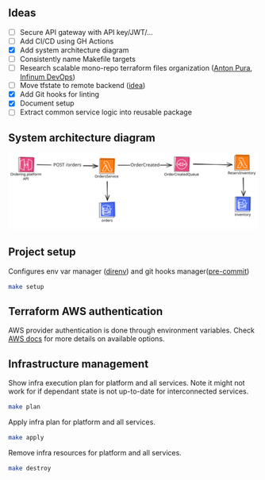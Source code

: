 ## Ideas
- [ ] Secure API gateway with API key/JWT/...
- [ ] Add CI/CD using GH Actions
- [x] Add system architecture diagram
- [ ] Consistently name Makefile targets
- [ ] Research scalable mono-repo terraform files organization ([Anton Pura](https://www.youtube.com/watch?v=nMVXs8VnrF4), [Infinum DevOps](https://github.com/infinum/infrastructure-template/blob/main/terraform/README.md))
- [ ] Move tfstate to remote backend ([idea](https://github.com/infinum/infrastructure-template/blob/main/terraform/init/AWS/README.md))
- [x] Add Git hooks for linting
- [x] Document setup
- [ ] Extract common service logic into reusable package

## System architecture diagram
![System diagram](assets/system-diagram.svg)

## Project setup
Configures env var manager ([direnv](https://direnv.net/)) and git hooks manager([pre-commit](https://pre-commit.com/))
```bash
make setup
```

## Terraform AWS authentication
AWS provider authentication is done through environment variables. Check [AWS docs](https://docs.aws.amazon.com/cli/v1/userguide/cli-configure-envvars.html) for more details on available options.

## Infrastructure management
Show infra execution plan for platform and all services. Note it might not work for if dependant state is not up-to-date for interconnected services.
```bash
make plan
```

Apply infra plan for platform and all services.
```bash
make apply
```

Remove infra resources for platform and all services.
```bash
make destroy
```
